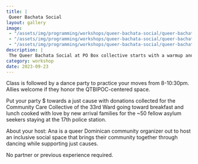 ```yaml
---
title: |
 Queer Bachata Social
layout: gallery
image:
 - "/assets/img/programming/workshops/queer-bachata-social/queer-bachata-social-1x1.jpg"
 - "/assets/img/programming/workshops/queer-bachata-social/queer-bachata-social-1x1.jpg"
 - "/assets/img/programming/workshops/queer-bachata-social/queer-bachata-social-1x1-2.jpg"
description: |
 The Queer Bachata Social at PO Box collective starts with a warmup and intro to the fundamentals of Dominican Bachata, including partner dancing without the gendered assumptions about leading and following.
category: workshop
date: 2023-09-23
---
```

Class is followed by a dance party to practice your moves from 8-10:30pm. Allies welcome if they honor the QTBIPOC-centered space.

Put your party $ towards a just cause with donations collected for the Community Care Collective of the 33rd Ward going toward breakfast and lunch cooked with love by new arrival families for the ~50 fellow asylum seekers staying at the 17th police station.

About your host: Ana is a queer Dominican community organizer out to host an inclusive social space that brings their community together through dancing while supporting just causes.

No partner or previous experience required.